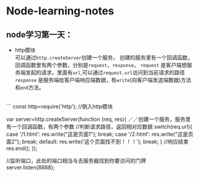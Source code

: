 # Node-learning-notes
## node学习第一天：
* http模块<br>
可以通过`http.createServer`创建一个服务，
创建的服务里有一个回调函数，
回调函数里有两个参数，分别是`request`，`response`，
    `request` 是客户端想服务端发起的请求，里面有`url`,可以通过`request.url`访问到当前请求的路径<br>
    `response` 是服务端给客户端响应端数据，有`write`(向客户端发送端数据)方法和`end`方法。<br>
<br>
```
const http=require('http'); //倒入http模块

var server=http.createServer(function (req, res){ ／／创建一个服务，服务里有一个回调函数，有两个参数
  //判断请求路径，返回相对应数据
  switch(req.url){
    case '/1.html':
      res.write("这是页面1");
      break;
    case '/2.html':
      res.write("这是页面2");
      break;
    default:
      res.write('这个页面找不到！！！');
      break;
  }
  //响应结束
  res.end();
});

//监听端口，此处的端口相当与去服务器找到你要访问的门牌
server.listen(8888);
```
